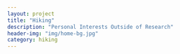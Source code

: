 ```yaml
---
layout: project
title: "Hiking"
description: "Personal Interests Outside of Research"
header-img: "img/home-bg.jpg"
category: hiking
---
```

